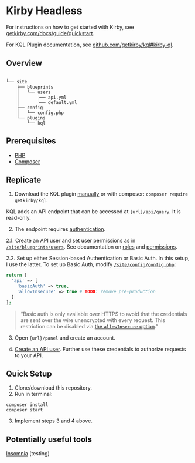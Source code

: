 # Kirby Headless

For instructions on how to get started with Kirby, see [getkirby.com/docs/guide/quickstart](https://getkirby.com/docs/guide/quickstart).

For KQL Plugin documentation, see [github.com/getkirby/kql#kirby-ql](https://github.com/getkirby/kql#kirby-ql).

## Overview

```
.
└── site
    ├── blueprints
    │   └── users
    │       ├── api.yml
    │       └── default.yml
    ├── config
    │   └── config.php
    └── plugins
        └── kql
```

## Prerequisites

- [PHP](https://www.php.net)
- [Composer](https://getcomposer.org)

## Replicate

1. Download the KQL plugin [manually](https://github.com/getkirby/kql/releases) or with composer: `composer require getkirby/kql`.

KQL adds an API endpoint that can be accessed at `{url}/api/query`. It is read-only.

2. The endpoint requires [authentication](https://getkirby.com/docs/guide/api/authentication).

2.1. Create an API user and set user permissions as in [`/site/blueprints/users`](https://github.com/stuymedova/kirby-headless/tree/main/site/blueprints/users). See documentation on [roles](https://getkirby.com/docs/guide/users/roles) and [permissions](https://getkirby.com/docs/guide/users/permissions).

2.2. Set up either Session-based Authentication or Basic Auth. In this setup, I use the latter. To set up Basic Auth, modify [`/site/config/config.php`](https://github.com/stuymedova/kirby-headless/blob/main/site/config/config.php):
```php
return [
  'api' => [
    'basicAuth' => true,
    'allowInsecure' => true # TODO: remove pre-production
  ]
];
```
> “Basic auth is only available over HTTPS to avoid that the credentials are sent over the wire unencrypted with every request. This restriction can be disabled via [the `allowInsecure` option](https://getkirby.com/docs/reference/system/options/api#allow-insecure-requests).”

3. Open `{url}/panel` and create an account.

4. [Create an API user](https://getkirby.com/docs/guide/users/managing-users). Further use these credentials to authorize requests to your API.

## Quick Setup

1. Clone/download this repository.
2. Run in terminal: 
```shell
composer install
composer start
```
3. Implement steps 3 and 4 above.

## Potentially useful tools
[Insomnia](https://insomnia.rest) (testing)
